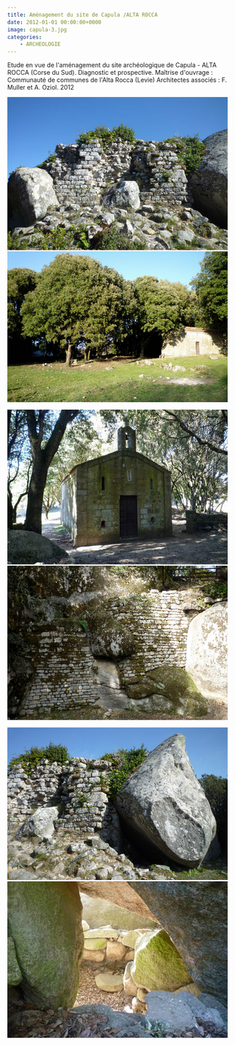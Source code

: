 ```yaml
---
title: Aménagement du site de Capula /ALTA ROCCA
date: 2012-01-01 00:00:00+0000
image: capula-3.jpg
categories:
    - ARCHEOLOGIE
---
```


Etude en vue de l'aménagement du site archéologique de Capula - ALTA
            ROCCA (Corse du Sud).
            Diagnostic et prospective.
            Maîtrise d'ouvrage : Communauté de communes de l'Alta Rocca (Levie)
            Architectes associés : F. Muller et A. Oziol.
            2012

![Image 1](capula-3.jpg) ![Image 2](capula-2.jpg)

![Image 3](capula-1.jpg) ![Image 4](capula-5.jpg)

![Image 5](capula-4.jpg) ![Image 6](capula-6.jpg)

